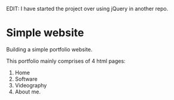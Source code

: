 EDIT: I have started the project over using jQuery in another repo.

# Simple website

Building a simple portfolio website.

This portfolio mainly comprises of 4 html pages:

1. Home
2. Software
3. Videography
4. About me.
